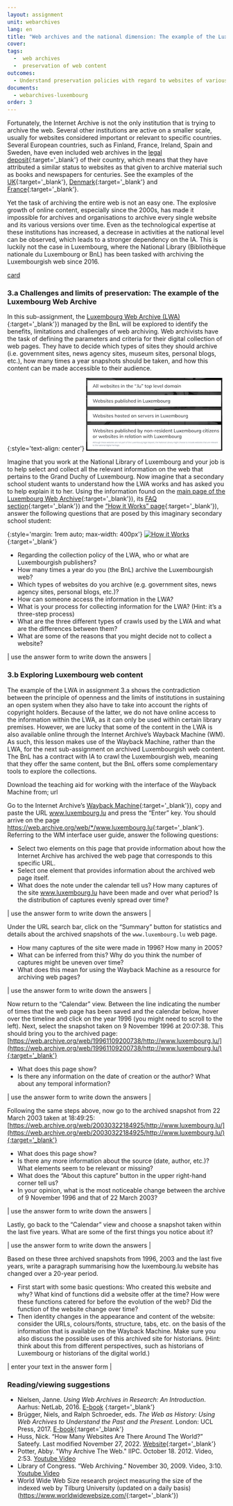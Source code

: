 ```yaml
---
layout: assignment
unit: webarchives
lang: en
title: "Web archives and the national dimension: The example of the Luxembourg Web Archive and luxembourg.lu"
cover:
tags:
  -  web archives
  -  preservation of web content
outcomes:
  - Understand preservation policies with regard to websites of various institutions
documents:
  - webarchives-luxembourg
order: 3
---
```

Fortunately, the Internet Archive is not the only institution that is trying to archive the web. Several other institutions are active on a smaller scale, usually for websites considered important or relevant to specific countries. Several European countries, such as Finland, France, Ireland, Spain and Sweden, have even included web archives in the [legal deposit](https://en.wikipedia.org/wiki/Legal_deposit){:target='_blank'} of their country, which means that they have attributed a similar status to websites as that given to archive material such as books and newspapers for centuries. See the examples of the [UK](https://www.webarchive.org.uk){:target='_blank'}, [Denmark](http://netarkivet.dk/in-english/){:target='_blank'} and [France](https://www.bnf.fr/fr/archives-de-linternet){:target='_blank'}.

Yet the task of archiving the entire web is not an easy one. The explosive growth of online content, especially since the 2000s, has made it impossible for archives and organisations to archive every single website and its various versions over time. Even as the technological expertise at these institutions has increased, a decrease in activities at the national level can be observed, which leads to a stronger dependency on the IA. This is luckily not the case in Luxembourg, where the National Library (Bibliothèque nationale du Luxembourg or BnL) has been tasked with archiving the Luxembourgish web since 2016.

[card](webarchives-luxembourg)

<!-- more -->

<!-- briefing-student -->

### 3.a Challenges and limits of preservation: The example of the Luxembourg Web Archive
<!-- section-contents -->
In this sub-assignment, the [Luxembourg Web Archive (LWA)](https://www.webarchive.lu/){:target='_blank'}) managed by the BnL will be explored to identify the benefits, limitations and challenges of web archiving.
Web archivists have the task of defining the parameters and criteria for their digital collection of web pages. They have to decide which types of sites they should archive (i.e. government sites, news agency sites, museum sites, personal blogs, etc.), how many times a year snapshots should be taken, and how this content can be made accessible to their audience.

{:style='text-align: center'}
![lux-web](/../../assets/images/lux-web.png "lux-web")

Imagine that you work at the National Library of Luxembourg and your job is to help select and collect all the relevant information on the web that pertains to the Grand Duchy of Luxembourg. Now imagine that a secondary school student wants to understand how the LWA works and has asked you to help explain it to her.
Using the information found on the [main page of the Luxembourg Web Archive](https://www.webarchive.lu/){:target='_blank'}), its [FAQ section](https://www.webarchive.lu/faq/){:target='_blank'}) and the [“How it Works” page](https://www.webarchive.lu/how-it-works/){:target='_blank'}), answer the following questions that are posed by this imaginary secondary school student:

{:style='margin: 1rem auto; max-width: 400px'}
[![How it Works](https://image.thum.io/get/https://www.webarchive.lu/how-it-works/ "How it Works")](https://www.webarchive.lu/how-it-works/){:target='_blank'}

-	Regarding the collection policy of the LWA, who or what are Luxembourgish publishers?
-	How many times a year do you (the BnL) archive the Luxembourgish web?
-	Which types of websites do you archive (e.g. government sites, news agency sites, personal blogs, etc.)?
-	How can someone access the information in the LWA?
-	What is your process for collecting information for the LWA? (Hint: it’s a three-step process)
-	What are the three different types of crawls used by the LWA and what are the differences between them?
-	What are some of the reasons that you might decide not to collect a website?

| use the answer form to write down the answers |

<!-- section -->


### 3.b Exploring Luxembourg web content
<!-- section-contents -->

The example of the LWA in assignment 3.a shows the contradiction between the principle of openness and the limits of institutions in sustaining an open system when they also have to take into account the rights of copyright holders. Because of the latter, we do not have online access to the information within the LWA, as it can only be used within certain library premises. However, we are lucky that some of the content in the LWA is also available online through the Internet Archive’s Wayback Machine (WM). As such, this lesson makes use of the Wayback Machine, rather than the LWA, for the next sub-assignment on archived Luxembourgish web content. The BnL has a contract with IA to crawl the Luxembourgish web, meaning that they offer the same content, but the BnL offers some complementary tools to explore the collections.

Download the teaching aid for working with the interface of the Wayback Machine from; url

Go to the Internet Archive’s [Wayback Machine](https://web.archive.org/){:target='_blank'}), copy and paste the URL www.luxembourg.lu and press the “Enter” key. You should arrive on the page <https://web.archive.org/web/*/www.luxembourg.lu>{:target='_blank'}.
Referring to the WM interface user guide, answer the following questions:

-	Select two elements on this page that provide information about how the Internet Archive has archived the web page that corresponds to this specific URL.
-	Select one element that provides information about the archived web page itself.
-	What does the note under the calendar tell us? How many captures of the site www.luxembourg.lu have been made and over what period? Is the distribution of captures evenly spread over time?

| use the answer form to write down the answers |

Under the URL search bar, click on the “Summary” button for statistics and details about the archived snapshots of the `www.luxembourg.lu` web page.
-	How many captures of the site were made in 1996? How many in 2005?
-	What can be inferred from this? Why do you think the number of captures might be uneven over time?
-	What does this mean for using the Wayback Machine as a resource for archiving web pages?

| use the answer form to write down the answers |

Now return to the “Calendar” view. Between the line indicating the number of times that the web page has been saved and the calendar below, hover over the timeline and click on the year 1996 (you might need to scroll to the left). Next, select the snapshot taken on 9 November 1996 at 20:07:38. This should bring you to the archived page: [https://web.archive.org/web/19961109200738/http://www.luxembourg.lu/](https://web.archive.org/web/19961109200738/http://www.luxembourg.lu/){:target='_blank'}
-	What does this page show?
-	Is there any information on the date of creation or the author? What about any temporal information?

| use the answer form to write down the answers |

Following the same steps above, now go to the archived snapshot from 22 March 2003 taken at 18:49:25: [https://web.archive.org/web/20030322184925/http://www.luxembourg.lu/](https://web.archive.org/web/20030322184925/http://www.luxembourg.lu/){:target='_blank'}
-	What does this page show?
-	Is there any more information about the source (date, author, etc.)? What elements seem to be relevant or missing?
-	What does the “About this capture” button in the upper right-hand corner tell us?
-	In your opinion, what is the most noticeable change between the archive of 9 November 1996 and that of 22 March 2003?

| use the answer form to write down the answers |

Lastly, go back to the “Calendar” view and choose a snapshot taken within the last five years. What are some of the first things you notice about it?

| use the answer form to write down the answers |

Based on these three archived snapshots from 1996, 2003 and the last five years, write a paragraph summarising how the luxembourg.lu website has changed over a 20-year period.
-	First start with some basic questions: Who created this website and why? What kind of functions did a website offer at the time? How were these functions catered for before the evolution of the web? Did the function of the website change over time?
-	Then identity changes in the appearance and content of the website: consider the URLs, colours/fonts, structure, tabs, etc. on the basis of the information that is available on the Wayback Machine. Make sure you also discuss the possible uses of this archived site for historians. (Hint: think about this from different perspectives, such as historians of Luxembourg or historians of the digital world.)

| enter your text in the answer form |

<!-- section -->

### Reading/viewing suggestions
<!-- section-contents -->

-	Nielsen, Janne. *Using Web Archives in Research: An Introduction*. Aarhus: NetLab, 2016. [E-book](http://www.netlab.dk/wp-content/uploads/2016/10/Nielsen_Using_Web_Archives_in_Research.pdf)
{:target='_blank'}
-	Brügger, Niels, and Ralph Schroeder, eds. *The Web as History: Using Web Archives to Understand the Past and the Present.* London: UCL Press, 2017. [E-book](https://discovery.ucl.ac.uk/id/eprint/1542998/1/The-Web-as-History.pdf){:target='_blank'}
-	Huss, Nick. “How Many Websites Are There Around The World?” Sateefy. Last modified November 27, 2022. [Website](https://siteefy.com/how-many-websites-are-there/){:target='_blank'}
-	Potter, Abby. "Why Archive The Web." IIPC. October 18. 2012. Video, 2:53. [Youtube Video](https://www.youtube.com/watch?v=pU32rjTaMFE{:target='_blank'})
-	Library of Congress. “Web Archiving.” November 30, 2009. Video, 3:10. [Youtube Video](https://www.youtube.com/watch?v=T0943YkhLWU>{:target='_blank'})
-	World Wide Web Size research project measuring the size of the indexed web by Tilburg University (updated on a daily basis) (<https://www.worldwidewebsize.com/>{:target='_blank'})


<!-- briefing-teacher -->
